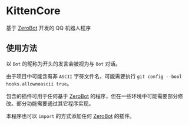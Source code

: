 # KittenCore

基于 [ZeroBot](https://github.com/wdvxdr1123/ZeroBot) 开发的 QQ 机器人程序

## 使用方法

以 `Bot` 的昵称为开头的发言会被视为与 `Bot` 对话。

由于项目中可能含有非 `ASCII` 字符文件名，可能需要执行 `git config --bool hooks.allownoascii true`。

包含的插件可用于任何基于 [ZeroBot](https://github.com/wdvxdr1123/ZeroBot) 的程序，但在一些环境中可能需要部分修改。部分功能需要通过其它程序实现。

本程序也可以 `import` 的方式添加任何 [ZeroBot](https://github.com/wdvxdr1123/ZeroBot) 的插件。
